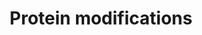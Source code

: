 ---
annotations:
- id: PW:0000432
  parent: regulatory pathway
  type: Pathway Ontology
  value: protein modification pathway
authors:
- M.Braymer
- MaintBot
- Ddigles
- Egonw
- Mkutmon
- Eweitz
description: ''
last-edited: 2021-05-20
organisms:
- Saccharomyces cerevisiae
redirect_from:
- /index.php/Pathway:WP346
- /instance/WP346
- /instance/WP346_r117330
revision: r117330
schema-jsonld:
- '@context': https://schema.org/
  '@id': https://wikipathways.github.io/pathways/WP346.html
  '@type': Dataset
  creator:
    '@type': Organization
    name: WikiPathways
  description: ''
  keywords:
  - ATP
  - BET2
  - BET4
  - BPL1
  - CDC43
  - PMT1
  - PMT2
  - PMT3
  - PMT4
  - PMT5
  - PMT6
  - RAM1
  - RAM2
  - biotin
  - geranylgeranyl-PP
  - pyrophosphate
  license: CC0
  name: Protein modifications
seo: CreativeWork
title: Protein modifications
wpid: WP346
---